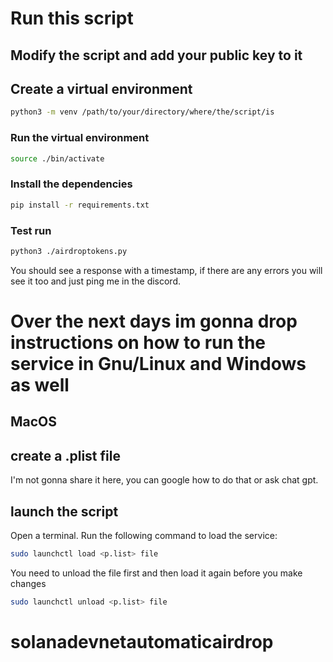 # Run this script

## Modify the script and add your public key to it

## Create a virtual environment

```bash
python3 -m venv /path/to/your/directory/where/the/script/is
```

### Run the virtual environment

```bash
source ./bin/activate
```

### Install the dependencies

```bash
pip install -r requirements.txt
```

### Test run

```bash
python3 ./airdroptokens.py
```

You should see a response with a timestamp, if there are any errors you will see it too and just ping me in the discord.

# Over the next days im gonna drop instructions on how to run the service in Gnu/Linux and Windows as well


## MacOS

## create a .plist file

I'm not gonna share it here, you can google how to do that or ask chat gpt.

## launch the script

Open a terminal.
Run the following command to load the service:

```bash
sudo launchctl load <p.list> file
```

You need to unload the file first and then load it again before you make changes

```bash
sudo launchctl unload <p.list> file
```

# solanadevnetautomaticairdrop
